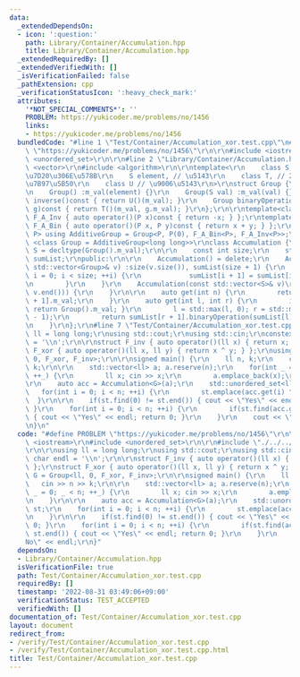 ```yaml
---
data:
  _extendedDependsOn:
  - icon: ':question:'
    path: Library/Container/Accumulation.hpp
    title: Library/Container/Accumulation.hpp
  _extendedRequiredBy: []
  _extendedVerifiedWith: []
  _isVerificationFailed: false
  _pathExtension: cpp
  _verificationStatusIcon: ':heavy_check_mark:'
  attributes:
    '*NOT_SPECIAL_COMMENTS*': ''
    PROBLEM: https://yukicoder.me/problems/no/1456
    links:
    - https://yukicoder.me/problems/no/1456
  bundledCode: "#line 1 \"Test/Container/Accumulation_xor.test.cpp\"\n#define PROBLEM\
    \ \"https://yukicoder.me/problems/no/1456\"\r\n\r\n#include <iostream>\r\n#include\
    \ <unordered_set>\r\n\r\n#line 2 \"Library/Container/Accumulation.hpp\"\n#include\
    \ <vector>\r\n#include <algorithm>\r\n\r\ntemplate<\r\n    class S,   // \u8981\
    \u7D20\u306E\u578B\r\n    S element, // \u5143\r\n    class T, // 2\u9805\u6F14\
    \u7B97\u5B50\r\n    class U // \u9006\u5143\r\n>\r\nstruct Group {\r\n    S m_val;\r\
    \n    Group() :m_val(element) {}\r\n    Group(S val) :m_val(val) {}\r\n    Group\
    \ inverse()const { return U()(m_val); }\r\n    Group binaryOperation(const Group&\
    \ g)const { return T()(m_val, g.m_val); }\r\n};\r\n\r\ntemplate<class P> struct\
    \ F_A_Inv { auto operator()(P x)const { return -x; } };\r\ntemplate<class P> struct\
    \ F_A_Bin { auto operator()(P x, P y)const { return x + y; } };\r\ntemplate<class\
    \ P> using AdditiveGroup = Group<P, P(0), F_A_Bin<P>, F_A_Inv<P>>;\r\n\r\ntemplate\
    \ <class Group = AdditiveGroup<long long>>\r\nclass Accumulation {\r\n    using\
    \ S = decltype(Group().m_val);\r\n\r\n    const int size;\r\n    std::vector<Group>\
    \ sumList;\r\npublic:\r\n\r\n    Accumulation() = delete;\r\n    Accumulation(const\
    \ std::vector<Group>& v) :size(v.size()), sumList(size + 1) {\r\n        for(int\
    \ i = 0; i < size; ++i) {\r\n            sumList[i + 1] = sumList[i].binaryOperation(v[i]);\r\
    \n        }\r\n    }\r\n    Accumulation(const std::vector<S>& v)\r\n        :Accumulation(std::vector<Group>(v.begin(),\
    \ v.end())) {\r\n    }\r\n\r\n    auto get(int n) {\r\n        return sumList[n\
    \ + 1].m_val;\r\n    }\r\n    auto get(int l, int r) {\r\n        if(r < l) {\
    \ return Group().m_val; }\r\n        l = std::max(l, 0); r = std::min(r, size\
    \ - 1);\r\n        return sumList[r + 1].binaryOperation(sumList[l].inverse()).m_val;\r\
    \n    }\r\n};\r\n#line 7 \"Test/Container/Accumulation_xor.test.cpp\"\n\r\nusing\
    \ ll = long long;\r\nusing std::cout;\r\nusing std::cin;\r\nconstexpr char endl\
    \ = '\\n';\r\n\r\nstruct F_inv { auto operator()(ll x) { return x; } };\r\nstruct\
    \ F_xor { auto operator()(ll x, ll y) { return x ^ y; } };\r\nusing G = Group<ll,\
    \ 0, F_xor, F_inv>;\r\n\r\nsigned main() {\r\n    ll n, k;\r\n    cin >> n >>\
    \ k;\r\n\r\n    std::vector<ll> a; a.reserve(n);\r\n    for(int _ = 0; _ < n;\
    \ ++_) {\r\n        ll x; cin >> x;\r\n        a.emplace_back(x);\r\n    }\r\n\
    \r\n    auto acc = Accumulation<G>(a);\r\n    std::unordered_set<ll> st;\r\n \
    \   for(int i = 0; i < n; ++i) {\r\n        st.emplace(acc.get(i) ^ k);\r\n  \
    \  }\r\n\r\n    if(st.find(0) != st.end()) { cout << \"Yes\" << endl; return 0;\
    \ }\r\n    for(int i = 0; i < n; ++i) {\r\n        if(st.find(acc.get(i)) != st.end())\
    \ { cout << \"Yes\" << endl; return 0; }\r\n    }\r\n    cout << \"No\" << endl;\r\
    \n}\n"
  code: "#define PROBLEM \"https://yukicoder.me/problems/no/1456\"\r\n\r\n#include\
    \ <iostream>\r\n#include <unordered_set>\r\n\r\n#include \"./../../Library/Container/Accumulation.hpp\"\
    \r\n\r\nusing ll = long long;\r\nusing std::cout;\r\nusing std::cin;\r\nconstexpr\
    \ char endl = '\\n';\r\n\r\nstruct F_inv { auto operator()(ll x) { return x; }\
    \ };\r\nstruct F_xor { auto operator()(ll x, ll y) { return x ^ y; } };\r\nusing\
    \ G = Group<ll, 0, F_xor, F_inv>;\r\n\r\nsigned main() {\r\n    ll n, k;\r\n \
    \   cin >> n >> k;\r\n\r\n    std::vector<ll> a; a.reserve(n);\r\n    for(int\
    \ _ = 0; _ < n; ++_) {\r\n        ll x; cin >> x;\r\n        a.emplace_back(x);\r\
    \n    }\r\n\r\n    auto acc = Accumulation<G>(a);\r\n    std::unordered_set<ll>\
    \ st;\r\n    for(int i = 0; i < n; ++i) {\r\n        st.emplace(acc.get(i) ^ k);\r\
    \n    }\r\n\r\n    if(st.find(0) != st.end()) { cout << \"Yes\" << endl; return\
    \ 0; }\r\n    for(int i = 0; i < n; ++i) {\r\n        if(st.find(acc.get(i)) !=\
    \ st.end()) { cout << \"Yes\" << endl; return 0; }\r\n    }\r\n    cout << \"\
    No\" << endl;\r\n}"
  dependsOn:
  - Library/Container/Accumulation.hpp
  isVerificationFile: true
  path: Test/Container/Accumulation_xor.test.cpp
  requiredBy: []
  timestamp: '2022-08-31 03:49:06+09:00'
  verificationStatus: TEST_ACCEPTED
  verifiedWith: []
documentation_of: Test/Container/Accumulation_xor.test.cpp
layout: document
redirect_from:
- /verify/Test/Container/Accumulation_xor.test.cpp
- /verify/Test/Container/Accumulation_xor.test.cpp.html
title: Test/Container/Accumulation_xor.test.cpp
---
```

